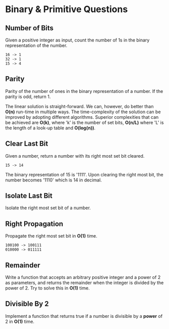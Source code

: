 # Binary & Primitive Questions

## Number of Bits

Given a positive integer as input, count the number of 1s in the binary representation of the number.
```
16 -> 1
32 -> 1
15 -> 4
```

## Parity

Parity of the number of ones in the binary representation of a number. If the parity is odd, return 1.

The linear solution is straight-forward. We can, however, do better than **O(n)** run-time in multiple ways. The time-complexity of the solution can be improved by adopting different algorithms. Superior complexities that can be achieved are **O(k)**, where 'k' is the number of set bits, **O(n/L)** where 'L' is the length of a look-up table and **O(log(n))**.

## Clear Last Bit

Given a number, return a number with its right most set bit cleared.

```
15 -> 14
```

The binary representation of 15 is '1111'. Upon clearing the right most bit, the number becomes '1110' which is 14 in decimal.

## Isolate Last Bit

Isolate the right most set bit of a number.

## Right Propagation

Propagate the right most set bit in **O(1)** time.

```
100100 -> 100111
010000 -> 011111
```

## Remainder

Write a function that accepts an arbitrary positive integer and a power of 2 as parameters, and returns the remainder when the integer is divided by the power of 2. Try to solve this in **O(1)** time.

## Divisible By 2

Implement a function that returns true if a number is divisible by a **power** of 2 in **O(1)** time.
